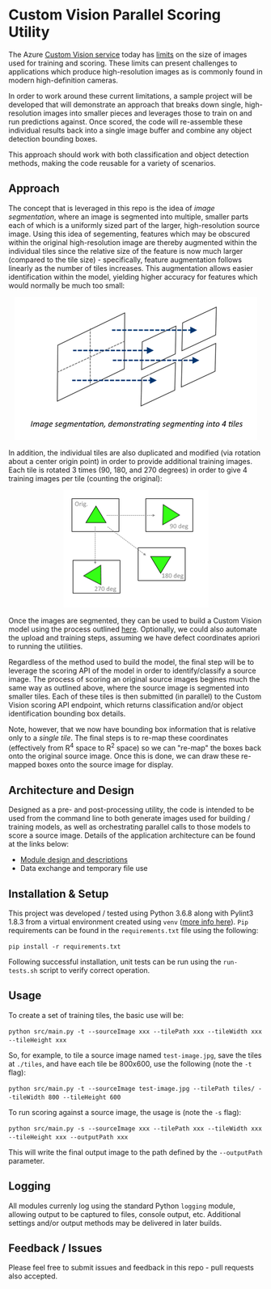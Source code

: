 # Custom Vision Parallel Scoring Utility
  
The Azure [Custom Vision service][1] today has [limits][2] on the size of images used for training and scoring. These limits can present challenges to applications which produce high-resolution images as is commonly found in modern high-definition cameras.

In order to work around these current limitations, a sample project will be developed that will demonstrate an approach that breaks down single, high-resolution images into smaller pieces and leverages those to train on and run predictions against. Once scored, the code will re-assemble these individual results back into a single image buffer and combine any object detection bounding boxes.

This approach should work with both classification and object detection methods, making the code reusable for a variety of scenarios.

## Approach

The concept that is leveraged in this repo is the idea of _image segmentation_, where an image is segmented into multiple, smaller parts each of which is a uniformly sized part of the larger, high-resolution source image. Using this idea of segementing, features which may be obscured within the original high-resolution image are thereby augmented within the individual tiles since the relative size of the feature is now much larger (compared to the tile size) - specifically, feature augmentation follows linearly as the number of tiles increases. This augmentation allows easier identification within the model, yielding higher accuracy for features which would normally be much too small:

<p align="center"> 
    <img src="docs/segmentation-example-1.png">
</p>

In addition, the individual tiles are also duplicated and modified (via rotation about a center origin point) in order to provide additional training images. Each tile is rotated 3 times (90, 180, and 270 degrees) in order to give 4 training images per tile (counting the original):

<p align="center"> 
    <img src="docs/rotation-example-1.png">
</p>

Once the images are segmented, they can be used to build a Custom Vision model using the process outlined [here][3]. Optionally, we could also automate the upload and training steps, assuming we have defect coordinates apriori to running the utilities.

Regardless of the method used to build the model, the final step will be to leverage the scoring API of the model in order to identify/classify a source image. The process of scoring an original source images begines much the same way as outlined above, where the source image is segmented into smaller tiles. Each of these tiles is then submitted (in parallel) to the Custom Vision scoring API endpoint, which returns classification and/or object identification bounding box details.

Note, however, that we now have bounding box information that is relative only to a *single tile*. The final steps is to re-map these coordinates (effectively from R<sup>4</sup> space to R<sup>2</sup> space) so we can "re-map" the boxes back onto the original source image. Once this is done, we can draw these re-mapped boxes onto the source image for display.

## Architecture and Design

Designed as a pre- and post-processing utility, the code is intended to be used from the command line to both generate images used for building / training models, as well as orchestrating parallel calls to those models to score a source image. Details of the application architecture can be found at the links below:

* [Module design and descriptions](docs/module-design.md)
* Data exchange and temporary file use

## Installation & Setup

This project was developed / tested using Python 3.6.8 along with Pylint3 1.8.3 from a virtual environment created using `venv` ([more info here][4]). `Pip` requirements can be found in the `requirements.txt` file using the following: 

`pip install -r requirements.txt`

Following successful installation, unit tests can be run using the `run-tests.sh` script to verify correct operation.

## Usage

To create a set of training tiles, the basic use will be:

`python src/main.py -t --sourceImage xxx --tilePath xxx --tileWidth xxx --tileHeight xxx`

So, for example, to tile a source image named `test-image.jpg`, save the tiles at `./tiles`, and have each tile be 800x600, use the following (note the `-t` flag):

`python src/main.py -t --sourceImage test-image.jpg --tilePath tiles/ --tileWidth 800 --tileHeight 600`

To run scoring against a source image, the usage is (note the `-s` flag):

`python src/main.py -s --sourceImage xxx --tilePath xxx --tileWidth xxx --tileHeight xxx --outputPath xxx`

This will write the final output image to the path defined by the `--outputPath` parameter.

## Logging

All modules currenly log using the standard Python `logging` module, allowing output to be captured to files, console output, etc. Additional settings and/or output methods may be delivered in later builds.

## Feedback / Issues

Please feel free to submit issues and feedback in this repo - pull requests also accepted.


[1]: https://docs.microsoft.com/en-us/azure/cognitive-services/custom-vision-service/home
[2]: https://docs.microsoft.com/en-us/azure/cognitive-services/custom-vision-service/limits-and-quotas
[3]: https://docs.microsoft.com/en-us/azure/cognitive-services/custom-vision-service/get-started-build-detector 
[4]: https://docs.python.org/3.6/library/venv.html